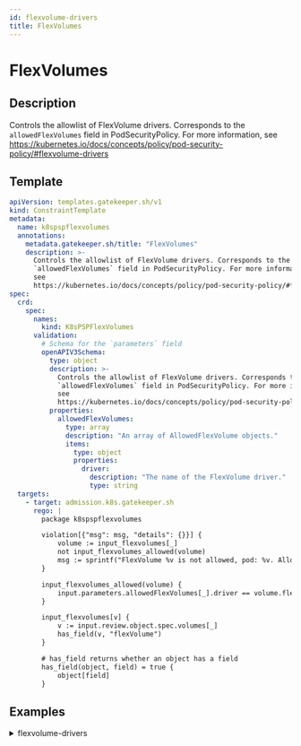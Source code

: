 ```yaml
---
id: flexvolume-drivers
title: FlexVolumes
---
```


# FlexVolumes

## Description
Controls the allowlist of FlexVolume drivers. Corresponds to the `allowedFlexVolumes` field in PodSecurityPolicy. For more information, see https://kubernetes.io/docs/concepts/policy/pod-security-policy/#flexvolume-drivers

## Template
```yaml
apiVersion: templates.gatekeeper.sh/v1
kind: ConstraintTemplate
metadata:
  name: k8spspflexvolumes
  annotations:
    metadata.gatekeeper.sh/title: "FlexVolumes"
    description: >-
      Controls the allowlist of FlexVolume drivers. Corresponds to the
      `allowedFlexVolumes` field in PodSecurityPolicy. For more information,
      see
      https://kubernetes.io/docs/concepts/policy/pod-security-policy/#flexvolume-drivers
spec:
  crd:
    spec:
      names:
        kind: K8sPSPFlexVolumes
      validation:
        # Schema for the `parameters` field
        openAPIV3Schema:
          type: object
          description: >-
            Controls the allowlist of FlexVolume drivers. Corresponds to the
            `allowedFlexVolumes` field in PodSecurityPolicy. For more information,
            see
            https://kubernetes.io/docs/concepts/policy/pod-security-policy/#flexvolume-drivers
          properties:
            allowedFlexVolumes:
              type: array
              description: "An array of AllowedFlexVolume objects."
              items:
                type: object
                properties:
                  driver:
                    description: "The name of the FlexVolume driver."
                    type: string
  targets:
    - target: admission.k8s.gatekeeper.sh
      rego: |
        package k8spspflexvolumes

        violation[{"msg": msg, "details": {}}] {
            volume := input_flexvolumes[_]
            not input_flexvolumes_allowed(volume)
            msg := sprintf("FlexVolume %v is not allowed, pod: %v. Allowed drivers: %v", [volume, input.review.object.metadata.name, input.parameters.allowedFlexVolumes])
        }

        input_flexvolumes_allowed(volume) {
            input.parameters.allowedFlexVolumes[_].driver == volume.flexVolume.driver
        }

        input_flexvolumes[v] {
            v := input.review.object.spec.volumes[_]
            has_field(v, "flexVolume")
        }

        # has_field returns whether an object has a field
        has_field(object, field) = true {
            object[field]
        }

```

## Examples
<details>
<summary>flexvolume-drivers</summary><blockquote>

<details>
<summary>constraint</summary>

```yaml
apiVersion: constraints.gatekeeper.sh/v1beta1
kind: K8sPSPFlexVolumes
metadata:
  name: psp-flexvolume-drivers
spec:
  match:
    kinds:
      - apiGroups: [""]
        kinds: ["Pod"]
  parameters:
    allowedFlexVolumes: #[]
    - driver: "example/lvm"
    - driver: "example/cifs"

```

</details>

<details>
<summary>example-allowed</summary>

```yaml
apiVersion: v1
kind: Pod
metadata:
  name: nginx-flexvolume-driver-allowed
  labels:
    app: nginx-flexvolume-driver
spec:
  containers:
  - name: nginx
    image: nginx
    volumeMounts:
    - mountPath: /test
      name: test-volume
      readOnly: true
  volumes:
  - name: test-volume
    flexVolume:
      driver: "example/lvm"

```

</details>
<details>
<summary>example-disallowed</summary>

```yaml
apiVersion: v1
kind: Pod
metadata:
  name: nginx-flexvolume-driver-disallowed
  labels:
    app: nginx-flexvolume-driver
spec:
  containers:
  - name: nginx
    image: nginx
    volumeMounts:
    - mountPath: /test
      name: test-volume
      readOnly: true
  volumes:
  - name: test-volume
    flexVolume:
      driver: "example/testdriver" #"example/lvm"

```

</details>


</blockquote></details>